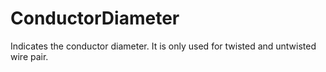 ConductorDiameter
=================

Indicates the conductor diameter. It is only used for twisted and untwisted wire pair.
